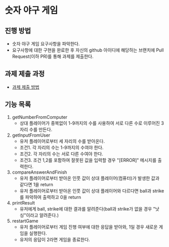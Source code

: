 # 숫자 야구 게임
## 진행 방법
* 숫자 야구 게임 요구사항을 파악한다.
* 요구사항에 대한 구현을 완료한 후 자신의 github 아이디에 해당하는 브랜치에 Pull Request(이하 PR)를 통해 과제를 제출한다.

## 과제 제출 과정
* [과제 제출 방법](https://github.com/next-step/nextstep-docs/tree/master/precourse)

## 기능 목록
1. getNumberFromComputer
   - 상대 플레이어가 중복없이 1-9까지의 수를 사용하여 서로 다른 수로 이루어진 3자리 수를 만든다.
2. getInputFromUser
   - 유저 플레이어로부터 세 자리의 수를 받아온다.
   - 조건1. 각 자리의 수는 1-9까지의 수여야 한다.
   - 조건2. 각 자리의 수는 서로 다른 수여야 한다.
   - 조건3. 조건 1,2를 포함하여 잘못된 값을 입력할 경우 "[ERROR]" 메시지를 출력한다. 
3. compareAnswerAndFinish
   - 유저 플레이어로부터 받아온 인풋 값이 상대 플레이어(컴퓨터)가 발생한 값과 같다면 1을 return
   - 유저 플레이어로부터 받아온 인풋 값이 상대 플레이어와 다르다면 ball과 strike를 파악하여 출력하고 0을 return
4. printResult
   - 유저에게 ball, strike에 대한 결과를 알려준다(ball과 strike가 없을 경우 "낫싱"이라고 알려준다.)
5. restartGame
   - 유저 플레이어로부터 게임 진행 여부에 대한 응답을 받아와, 1일 경우 새로운 게임을 실행한다.
   - 유저의 응답이 2라면 게임을 종료한다.
